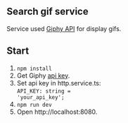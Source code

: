 <h2>Search gif service</h2>

Service used <a href="https://developers.giphy.com/docs/">Giphy API</a> for display gifs.

<h2>Start</h2>

1. <code>npm install</code>
2. Get Giphy <a href="https://developers.giphy.com/dashboard/?create=true">api key</a>.
3. Set api key in http.service.ts:<br/>
<code>API_KEY: string = 'your_api_key';</code>
4. <code>npm run dev</code>
5. Open http://localhost:8080.
